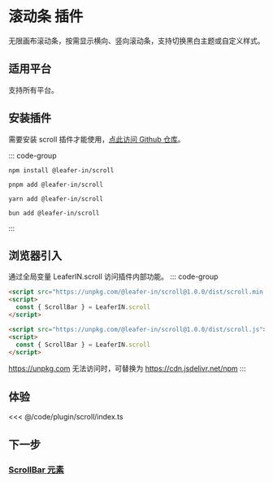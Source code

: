 # 滚动条 插件

无限画布滚动条，按需显示横向、竖向滚动条，支持切换黑白主题或自定义样式。

## 适用平台

支持所有平台。

## 安装插件

需要安装 scroll 插件才能使用，[点此访问 Github 仓库](https://github.com/leaferjs/in/tree/main/packages/scroll)。

::: code-group

```sh[npm]
npm install @leafer-in/scroll
```

```sh[pnpm]
pnpm add @leafer-in/scroll
```

```sh[yarn]
yarn add @leafer-in/scroll
```

```sh[bun]
bun add @leafer-in/scroll
```

:::

## 浏览器引入

通过全局变量 LeaferIN.scroll 访问插件内部功能。
::: code-group

```html [scroll.min]
<script src="https://unpkg.com/@leafer-in/scroll@1.0.0/dist/scroll.min.js"></script>
<script>
  const { ScrollBar } = LeaferIN.scroll
</script>
```

```html [scroll]
<script src="https://unpkg.com/@leafer-in/scroll@1.0.0/dist/scroll.js"></script>
<script>
  const { ScrollBar } = LeaferIN.scroll
</script>
```

https://unpkg.com 无法访问时，可替换为 https://cdn.jsdelivr.net/npm
:::

## 体验

<<< @/code/plugin/scroll/index.ts

## 下一步

### [ScrollBar 元素](./ScrollBar.md)
